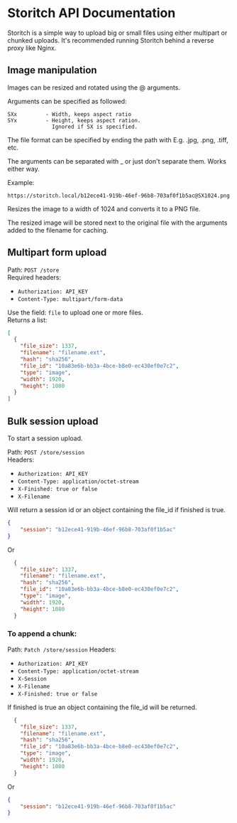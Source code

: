 # Storitch API Documentation
Storitch is a simple way to upload big or small files using either multipart or chunked uploads.
It's recommended running Storitch behind a reverse proxy like Nginx.


## Image manipulation
Images can be resized and rotated using the @ arguments.

Arguments can be specified as followed:

    SXx         - Width, keeps aspect ratio
    SYx         - Height, keeps aspect ration. 
                  Ignored if SX is specified.

The file format can be specified by ending the path with
E.g. .jpg, .png, .tiff, etc.

The arguments can be separated with _ or just don't separate them. Works either way. 

Example:

    https://storitch.local/b12ece41-919b-46ef-96b8-703af0f1b5ac@SX1024.png

Resizes the image to a width of 1024 and converts it to a PNG file.

The resized image will be stored next to the original file with the arguments added to the filename for caching.


## Multipart form upload
Path: `POST /store`    
Required headers:  
* `Authorization: API_KEY`
* `Content-Type: multipart/form-data`

Use the field: `file` to upload one or more files.  
Returns a list:  
```json
[
  {
    "file_size": 1337,
    "filename": "filename.ext",
    "hash": "sha256",
    "file_id": "10a83e6b-bb3a-4bce-b8e0-ec430ef0e7c2",
    "type": "image",
    "width": 1920,
    "height": 1080
  }
]
```



## Bulk session upload
To start a session upload.  

Path: `POST /store/session`    
Headers:  
* `Authorization: API_KEY`
* `Content-Type: application/octet-stream`
* `X-Finished: true or false`
* `X-Filename`

Will return a session id or an object containing the file_id if finished is true.
```json
{
    "session": "b12ece41-919b-46ef-96b8-703af0f1b5ac"
}
```
Or
```json
  {
    "file_size": 1337,
    "filename": "filename.ext",
    "hash": "sha256",
    "file_id": "10a83e6b-bb3a-4bce-b8e0-ec430ef0e7c2",
    "type": "image",
    "width": 1920,
    "height": 1080
  }
```

### To append a chunk:
Path: `Patch /store/session`
Headers:  
* `Authorization: API_KEY`
* `Content-Type: application/octet-stream`
* `X-Session`
* `X-Filename`
* `X-Finished: true or false`

If finished is true an object containing the file_id will be returned.

```json
  {
    "file_size": 1337,
    "filename": "filename.ext",
    "hash": "sha256",
    "file_id": "10a83e6b-bb3a-4bce-b8e0-ec430ef0e7c2",
    "type": "image",
    "width": 1920,
    "height": 1080
  }
```
Or
```json
{
    "session": "b12ece41-919b-46ef-96b8-703af0f1b5ac"
}
```
